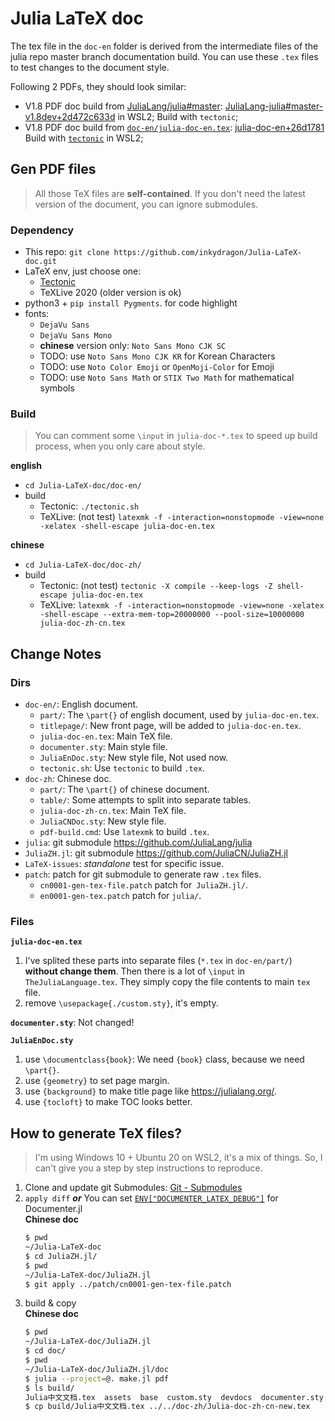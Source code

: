 # Julia LaTeX doc

The tex file in the `doc-en` folder is derived from the intermediate files of the julia repo master branch documentation build.
You can use these `.tex` files to test changes to the document style.

Following 2 PDFs, they should look similar:
+ V1.8 PDF doc build from [JuliaLang/julia#master][julia-2d472c633d]: [JuliaLang-julia#master-v1.8dev+2d472c633d](https://drive.google.com/file/d/1iiubflsSiPYY_AUtpHQWk-3c_XkJ3-Op/view?usp=sharing) in WSL2;
    Build with `tectonic`;
+ V1.8 PDF doc build from [`doc-en/julia-doc-en.tex`][26d1781]: [julia-doc-en+26d1781](https://drive.google.com/file/d/1kEhOXBqIvhdrFn2ex26ghhesDtnUQPMX/view?usp=sharing)
    Build with [`tectonic`](doc-en/tectonic.sh) in WSL2;
<!-- + V1.8 PDF doc build from [`doc-en/julia-doc-en.tex`][26d1781]: [julia-doc-en+26d1781]()
    Build with [`latexmk`](doc-en/pdf.cmd) on Win10; -->


[julia-2d472c633d]: https://github.com/JuliaLang/julia/commit/2d472c633d66e7697dda5aff75d2367b823048b8
[26d1781]: https://github.com/inkydragon/Julia-LaTeX-doc/commit/26d1781c695c7bc4dac4a6fdde9208b87ea49a46



## Gen PDF files

> All those TeX files are **self-contained**.
> If you don't need the latest version of the document, you can ignore submodules.

### Dependency
+ This repo: `git clone https://github.com/inkydragon/Julia-LaTeX-doc.git`
+ LaTeX env, just choose one:
    + [Tectonic](https://tectonic-typesetting.github.io/book/latest/getting-started/install.html)
    + TeXLive 2020 (older version is ok)
+ python3 + `pip install Pygments`.
    for code highlight
+ fonts:
    + `DejaVu Sans`
    + `DejaVu Sans Mono`
    + **chinese** version only: `Noto Sans Mono CJK SC`
    + TODO: use `Noto Sans Mono CJK KR` for Korean Characters
    + TODO: use `Noto Color Emoji` or `OpenMoji-Color` for Emoji
    + TODO: use `Noto Sans Math` or `STIX Two Math` for mathematical symbols

### Build

> You can comment some `\input` in `julia-doc-*.tex` to speed up build process, when you only care about style.

**english**
+ `cd Julia-LaTeX-doc/doc-en/`
+ build
    + Tectonic: `./tectonic.sh`
    + TeXLive:  (not test) `latexmk -f -interaction=nonstopmode -view=none -xelatex -shell-escape julia-doc-en.tex`

**chinese**
+ `cd Julia-LaTeX-doc/doc-zh/`
+ build
    + Tectonic: (not test) `tectonic -X compile --keep-logs -Z shell-escape julia-doc-en.tex`
    + TeXLive:  `latexmk -f -interaction=nonstopmode -view=none -xelatex -shell-escape --extra-mem-top=20000000 --pool-size=10000000  julia-doc-zh-cn.tex`


## Change Notes

### Dirs
+ `doc-en/`: English document.
    + `part/`: The `\part{}` of english document, used by `julia-doc-en.tex`.
    + `titlepage/`: New front page, will be added to `julia-doc-en.tex`.
    + `julia-doc-en.tex`: Main TeX file.
    + `documenter.sty`: Main style file.
    + `JuliaEnDoc.sty`: New style file, Not used now.
    + `tectonic.sh`: Use `tectonic` to build `.tex`.
+ `doc-zh`: Chinese doc.
    + `part/`: The `\part{}` of chinese document.
    + `table/`: Some attempts to split into separate tables.
    + `julia-doc-zh-cn.tex`: Main TeX file.
    + `JuliaCNDoc.sty`: New style file.
    + `pdf-build.cmd`: Use `latexmk` to build `.tex`.
+ `julia`: git submodule https://github.com/JuliaLang/julia
+ `JuliaZH.jl`: git submodule https://github.com/JuliaCN/JuliaZH.jl
+ `LaTeX-issues`: *standalone* test for specific issue.
+ `patch`: patch for git submodule to generate raw `.tex` files.
    + `cn0001-gen-tex-file.patch` patch for` JuliaZH.jl/`.
    + `en0001-gen-tex.patch` patch for `julia/`.

### Files

**`julia-doc-en.tex`**
1. I've splited these parts into separate files (`*.tex` in `doc-en/part/`) **without change them**.
    Then there is a lot of `\input` in `TheJuliaLanguage.tex`.
    They simply copy the file contents to main `tex` file.
2. remove `\usepackage{./custom.sty}`, it's empty.

**`documenter.sty`**: Not changed!

**`JuliaEnDoc.sty`**
1. use `\documentclass{book}`: We need `{book}` class, because we need `\part{}`.
2. use `{geometry}` to set page margin.
3. use `{background}` to make title page like https://julialang.org/.
4. use `{tocloft}` to make TOC looks better.


## How to generate TeX files?

> I'm using Windows 10 + Ubuntu 20 on WSL2, it's a mix of things.
> So, I can't give you a step by step instructions to reproduce.

1. Clone and update git Submodules:
    [Git - Submodules](https://git-scm.com/book/en/v2/Git-Tools-Submodules)
2. `apply diff` ***or*** You can set [`ENV["DOCUMENTER_LATEX_DEBUG"]`][debug_env] for Documenter.jl  
    **Chinese doc**
    ```sh
    $ pwd
    ~/Julia-LaTeX-doc
    $ cd JuliaZH.jl/
    $ pwd
    ~/Julia-LaTeX-doc/JuliaZH.jl
    $ git apply ../patch/cn0001-gen-tex-file.patch
    ```

[debug_env]: https://github.com/JuliaDocs/Documenter.jl/blob/02466fa72517424d1313c4d2845b0dccdacb59cb/src/Writers/LaTeXWriter.jl#L144-L151

3. build & copy  
    **Chinese doc**
    ```sh
    $ pwd
    ~/Julia-LaTeX-doc/JuliaZH.jl
    $ cd doc/
    $ pwd
    ~/Julia-LaTeX-doc/JuliaZH.jl/doc
    $ julia --project=@. make.jl pdf
    $ ls build/
    Julia中文文档.tex  assets  base  custom.sty  devdocs  documenter.sty  manual  stdlib
    $ cp build/Julia中文文档.tex ../../doc-zh/Julia-doc-zh-cn-new.tex
    ```
